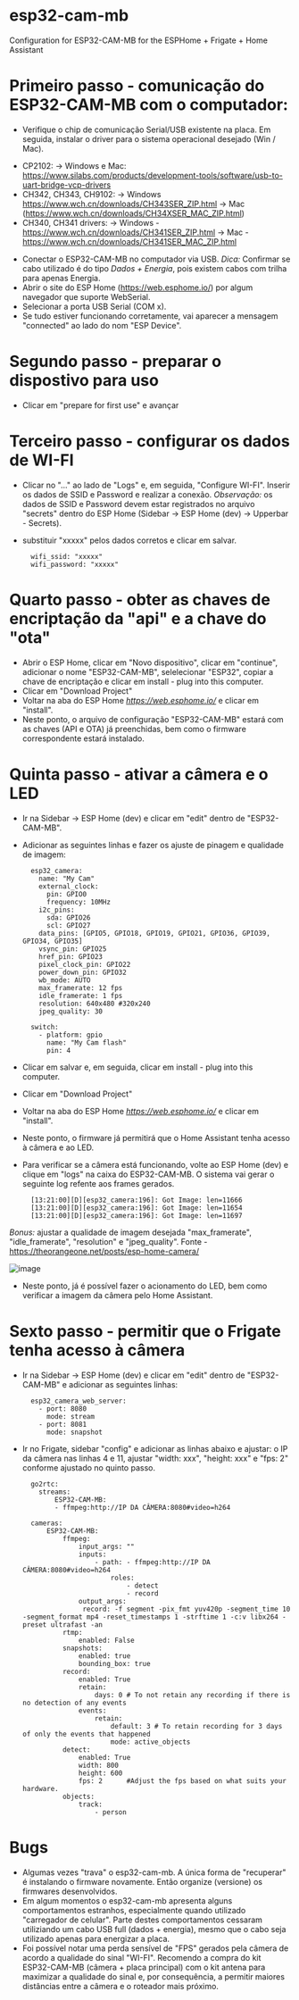# esp32-cam-mb
Configuration for ESP32-CAM-MB for the ESPHome + Frigate + Home Assistant

# Primeiro passo - comunicação do ESP32-CAM-MB com o computador:
- Verifique o chip de comunicação Serial/USB existente na placa. Em seguida, instalar o driver para o sistema operacional desejado (Win / Mac).
* CP2102:
  -> Windows e Mac: https://www.silabs.com/products/development-tools/software/usb-to-uart-bridge-vcp-drivers
* CH342, CH343, CH9102:
  -> Windows https://www.wch.cn/downloads/CH343SER_ZIP.html
  -> Mac (https://www.wch.cn/downloads/CH34XSER_MAC_ZIP.html)
* CH340, CH341 drivers:
  -> Windows - https://www.wch.cn/downloads/CH341SER_ZIP.html
  -> Mac - https://www.wch.cn/downloads/CH341SER_MAC_ZIP.html
- Conectar o ESP32-CAM-MB no computador via USB.
*Dica:* Confirmar se cabo utilizado é do tipo *Dados + Energia*, pois existem cabos com trilha para apenas Energia.
- Abrir o site do ESP Home (https://web.esphome.io/) por algum navegador que suporte WebSerial.
- Selecionar a porta USB Serial (COM x).
- Se tudo estiver funcionando corretamente, vai aparecer a mensagem "connected" ao lado do nom "ESP Device".

# Segundo passo - preparar o dispostivo para uso
- Clicar em "prepare for first use" e avançar

# Terceiro passo - configurar os dados de WI-FI
- Clicar no "..." ao lado de "Logs" e, em seguida, "Configure WI-FI". Inserir os dados de SSID e Password e realizar a conexão.
*Observação:* os dados de SSID e Password devem estar registrados no arquivo "secrets" dentro do ESP Home (Sidebar -> ESP Home (dev) -> Upperbar - Secrets).
- substituir "xxxxx" pelos dados corretos e clicar em salvar.

		wifi_ssid: "xxxxx"
		wifi_password: "xxxxx"

# Quarto passo - obter as chaves de encriptação da "api" e a chave do "ota"
- Abrir o ESP Home, clicar em "Novo dispositivo", clicar em "continue", adicionar o nome "ESP32-CAM-MB", selelecionar "ESP32", copiar a chave de encriptação e clicar em install - plug into this computer.
- Clicar em "Download Project"
- Voltar na aba do ESP Home *https://web.esphome.io/* e clicar em "install".
- Neste ponto, o arquivo de configuração "ESP32-CAM-MB" estará com as chaves (API e OTA) já preenchidas, bem como o firmware correspondente estará instalado.

# Quinta passo - ativar a câmera e o LED
- Ir na Sidebar -> ESP Home (dev) e clicar em "edit" dentro de "ESP32-CAM-MB".
- Adicionar as seguintes linhas e fazer os ajuste de pinagem e qualidade de imagem:

		esp32_camera:
		  name: "My Cam"
		  external_clock:
		    pin: GPIO0
		    frequency: 10MHz
		  i2c_pins:
		    sda: GPIO26
		    scl: GPIO27
		  data_pins: [GPIO5, GPIO18, GPIO19, GPIO21, GPIO36, GPIO39, GPIO34, GPIO35]
		  vsync_pin: GPIO25
		  href_pin: GPIO23
		  pixel_clock_pin: GPIO22
		  power_down_pin: GPIO32
		  wb_mode: AUTO
		  max_framerate: 12 fps   
		  idle_framerate: 1 fps 
		  resolution: 640x480 #320x240
		  jpeg_quality: 30
		
		switch:
		  - platform: gpio
		    name: "My Cam flash"
		    pin: 4

- Clicar em salvar e, em seguida, clicar em install - plug into this computer.
- Clicar em "Download Project"
- Voltar na aba do ESP Home *https://web.esphome.io/* e clicar em "install".
- Neste ponto, o firmware já permitirá que o Home Assistant tenha acesso à câmera e ao LED.
- Para verificar se a câmera está funcionando, volte ao ESP Home (dev) e clique em "logs" na caixa do ESP32-CAM-MB. O sistema vai gerar o seguinte log refente aos frames gerados.

		[13:21:00][D][esp32_camera:196]: Got Image: len=11666
		[13:21:00][D][esp32_camera:196]: Got Image: len=11654
		[13:21:00][D][esp32_camera:196]: Got Image: len=11697

*Bonus:* ajustar a qualidade de imagem desejada "max_framerate", "idle_framerate", "resolution" e "jpeg_quality". Fonte - https://theorangeone.net/posts/esp-home-camera/

![image](https://github.com/mariogppcom/esp32-cam-mb/assets/38541749/eb2156e1-aded-4979-8f02-e6adc081d922)

- Neste ponto, já é possível fazer o acionamento do LED, bem como verificar a imagem da câmera pelo Home Assistant.

# Sexto passo - permitir que o Frigate tenha acesso à câmera

- Ir na Sidebar -> ESP Home (dev) e clicar em "edit" dentro de "ESP32-CAM-MB" e adicionar as seguintes linhas:

		esp32_camera_web_server:
		  - port: 8080
		    mode: stream
		  - port: 8081
		    mode: snapshot

- Ir no Frigate, sidebar "config" e adicionar as linhas abaixo e ajustar: o IP da câmera nas linhas 4 e 11, ajustar "width: xxx", "height: xxx" e "fps: 2" conforme ajustado no quinto passo.

		go2rtc:
		  streams:
		      ESP32-CAM-MB:
		      - ffmpeg:http://IP DA CÂMERA:8080#video=h264
		
		cameras:
			ESP32-CAM-MB:  
				ffmpeg:  
					input_args: ""          
					inputs:  
						- path: - ffmpeg:http://IP DA CÂMERA:8080#video=h264
							roles:  
								- detect  
								- record
					output_args:  
					 record: -f segment -pix_fmt yuv420p -segment_time 10 -segment_format mp4 -reset_timestamps 1 -strftime 1 -c:v libx264 -preset ultrafast -an  
				rtmp:  
					enabled: False  
				snapshots:  
					enabled: true  
					bounding_box: true  
				record:  
					enabled: True  
					retain:  
						days: 0 # To not retain any recording if there is no detection of any events  
					events:  
						retain:  
							default: 3 # To retain recording for 3 days of only the events that happened  
							mode: active_objects 
				detect:
					enabled: True  
					width: 800  
					height: 600  
					fps: 2      #Adjust the fps based on what suits your hardware.  
				objects:
					track:  
						- person

# Bugs
- Algumas vezes "trava" o esp32-cam-mb. A única forma de "recuperar" é instalando o firmware novamente. Então organize (versione) os firmwares desenvolvidos.
- Em algum momentos o esp32-cam-mb apresenta alguns comportamentos estranhos, especialmente quando utilizado "carregador de celular". Parte destes comportamentos cessaram utiliziando um cabo USB full (dados + energia), mesmo que o cabo seja utilizado apenas para energizar a placa.
- Foi possível notar uma perda sensível de "FPS" gerados pela câmera de acordo a qualidade do sinal "WI-FI". Recomendo a compra do kit ESP32-CAM-MB (câmera + placa principal) com o kit antena para maximizar a qualidade do sinal e, por consequência, a permitir maiores distâncias entre a câmera e o roteador mais próximo.
